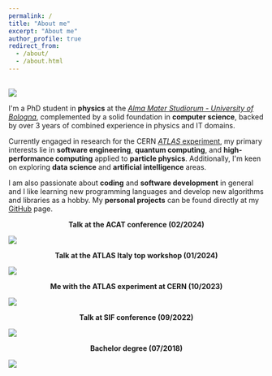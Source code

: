 ```yaml
---
permalink: /
title: "About me"
excerpt: "About me"
author_profile: true
redirect_from: 
  - /about/
  - /about.html
---
```


<br/><img src='http://JustWhit3.github.io/images/emc.jpeg'>

I'm a PhD student in **physics** at the [*Alma Mater Studiorum - University of Bologna*](https://www.unibo.it/it), complemented by a solid foundation in **computer science**, backed by over 3 years of combined experience in physics and IT domains. 

Currently engaged in research for the CERN  [*ATLAS* experiment](https://atlas.cern/), my primary interests lie in **software engineering**, **quantum computing**, and **high-performance computing** applied to **particle physics**. Additionally, I'm keen on exploring **data science** and **artificial intelligence** areas.

I am also passionate about **coding** and **software development** in general and I like learning new programming languages and develop new algorithms and libraries as a hobby. My **personal projects** can be found directly at my [GitHub](https://github.com/JustWhit3) page.

<p align="center"><b>Talk at the ACAT conference (02/2024)</b></p>

<img src='http://JustWhit3.github.io/images/acat.jpg'><br/>

<p align="center"><b>Talk at the ATLAS Italy top workshop (01/2024)</b></p>

<img src='http://JustWhit3.github.io/images/top_talk.JPG'><br/>

<p align="center"><b>Me with the ATLAS experiment at CERN (10/2023)</b></p>

<img src='http://JustWhit3.github.io/images/ATLAS.jpg'><br/>

<p align="center"><b>Talk at SIF conference (09/2022)</b></p>

<img src='http://JustWhit3.github.io/images/SIF_talk.jpg'><br/>

<p align="center"><b>Bachelor degree (07/2018)</b></p>

<img src='http://JustWhit3.github.io/images/fb.jpg'>